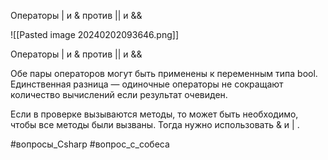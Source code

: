Операторы | и & против || и &&

![[Pasted image 20240202093646.png]]

Операторы | и & против || и &&

Обе пары операторов могут быть применены к переменным типа bool. Единственная разница — одиночные операторы не сокращают количество вычислений если результат очевиден.

Если в проверке вызываются методы, то может быть необходимо, чтобы все методы были вызваны. Тогда нужно использовать & и | .

#вопросы_Csharp #вопрос_с_собеса 
